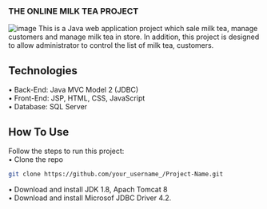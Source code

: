### THE ONLINE MILK TEA PROJECT
![image](https://user-images.githubusercontent.com/90099306/197791927-7417714e-7559-41c5-a3ca-4797edbc3ef5.png)
This is a Java web application project which sale milk tea, manage customers and manage milk tea in store. In addition, this project is designed to allow administrator to control the list of milk tea, customers.
## Technologies
•	Back-End: Java MVC Model 2 (JDBC) <br />
•	Front-End: JSP, HTML, CSS, JavaScript <br />
•	Database: SQL Server <br />
## How To Use
Follow the steps to run this project: <br />
• Clone the repo
   ```sh
   git clone https://github.com/your_username_/Project-Name.git
   ```
•	Download and install JDK 1.8, Apach Tomcat 8 <br />
•	Download and install Microsof JDBC Driver 4.2. <br />


